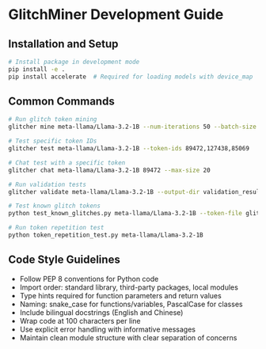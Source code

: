 # GlitchMiner Development Guide

## Installation and Setup
```bash
# Install package in development mode
pip install -e .
pip install accelerate  # Required for loading models with device_map
```

## Common Commands
```bash
# Run glitch token mining
glitcher mine meta-llama/Llama-3.2-1B --num-iterations 50 --batch-size 8 --k 32

# Test specific token IDs
glitcher test meta-llama/Llama-3.2-1B --token-ids 89472,127438,85069

# Chat test with a specific token
glitcher chat meta-llama/Llama-3.2-1B 89472 --max-size 20

# Run validation tests
glitcher validate meta-llama/Llama-3.2-1B --output-dir validation_results

# Test known glitch tokens
python test_known_glitches.py meta-llama/Llama-3.2-1B --token-file glitch_tokens.json

# Run token repetition test
python token_repetition_test.py meta-llama/Llama-3.2-1B
```

## Code Style Guidelines
- Follow PEP 8 conventions for Python code
- Import order: standard library, third-party packages, local modules
- Type hints required for function parameters and return values
- Naming: snake_case for functions/variables, PascalCase for classes
- Include bilingual docstrings (English and Chinese)
- Wrap code at 100 characters per line
- Use explicit error handling with informative messages
- Maintain clean module structure with clear separation of concerns